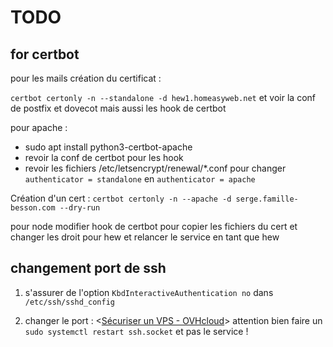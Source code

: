 # TODO

## for certbot

pour les mails création du certificat :

`certbot certonly -n --standalone -d hew1.homeasyweb.net`
et voir la conf de postfix et dovecot
mais aussi les hook de certbot

pour apache :

* sudo apt install python3-certbot-apache
* revoir la conf de certbot pour les hook
* revoir les fichiers /etc/letsencrypt/renewal/*.conf pour changer `authenticator = standalone` en `authenticator = apache`

Création d'un cert :
`certbot certonly -n --apache -d serge.famille-besson.com --dry-run`

pour node
modifier hook de certbot pour copier les fichiers du cert et changer les droit pour hew et relancer le service en tant que hew

## changement port de ssh

1. s'assurer de l'option `KbdInteractiveAuthentication no` dans `/etc/ssh/sshd_config`

2. changer le port : <[Sécuriser un VPS - OVHcloud](https://help.ovhcloud.com/csm/fr-vps-security-tips?id=kb_article_view&sysparm_article=KB0047708)> attention bien faire un `sudo systemctl restart ssh.socket` et pas le service !
